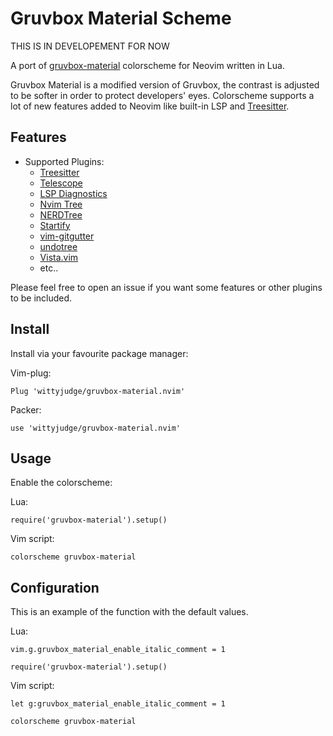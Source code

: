 # Gruvbox Material Scheme

THIS IS IN DEVELOPEMENT FOR NOW

A port of [gruvbox-material](https://github.com/sainnhe/gruvbox-material) colorscheme for Neovim written in Lua.

Gruvbox Material is a modified version of Gruvbox, the contrast is adjusted to be softer in order to protect developers' eyes. Colorscheme supports a lot of new features added to Neovim like built-in LSP and [Treesitter](https://github.com/nvim-treesitter/nvim-treesitter).

## Features

- Supported Plugins:
  - [Treesitter](https://github.com/nvim-treesitter/nvim-treesitter)
  - [Telescope](https://github.com/nvim-telescope/telescope.nvim)
  - [LSP Diagnostics](https://neovim.io/doc/user/lsp.html)
  - [Nvim Tree](https://github.com/kyazdani42/nvim-tree.lua)
  - [NERDTree](https://github.com/preservim/nerdtree)
  - [Startify](https://github.com/mhinz/vim-startify)
  - [vim-gitgutter](https://github.com/airblade/vim-gitgutter)
  - [undotree](https://github.com/mbbill/undotree)
  - [Vista.vim](https://github.com/liuchengxu/vista.vim)
  - etc..
  
Please feel free to open an issue if you want some features or other plugins to be included.

## Install

Install via your favourite package manager:

Vim-plug:

```
Plug 'wittyjudge/gruvbox-material.nvim'
```

Packer:

```
use 'wittyjudge/gruvbox-material.nvim'
```

## Usage

Enable the colorscheme:

Lua:

```
require('gruvbox-material').setup()
```

Vim script:

```
colorscheme gruvbox-material
```

## Configuration

This is an example of the function with the default values.


Lua:

```
vim.g.gruvbox_material_enable_italic_comment = 1

require('gruvbox-material').setup()

```

Vim script:

```
let g:gruvbox_material_enable_italic_comment = 1

colorscheme gruvbox-material
```

